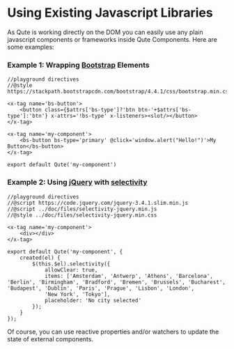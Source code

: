 # Using Existing Javascript Libraries

As Qute is working directly on the DOM you can easily use any plain javascript components or frameworks inside Qute Components. Here are some examples:

### Example 1: Wrapping [Bootstrap](https://getbootstrap.com/) Elements

```jsq
//playground directives
//@style https://stackpath.bootstrapcdn.com/bootstrap/4.4.1/css/bootstrap.min.css

<x-tag name='bs-button'>
	<button class={$attrs['bs-type']?'btn btn-'+$attrs['bs-type']:'btn'} x-attrs='!bs-type' x-listeners><slot/></button>
</x-tag>

<x-tag name='my-component'>
	<bs-button bs-type='primary' @click='window.alert("Hello!")'>My Button</bs-button>
</x-tag>

export default Qute('my-component')
```

### Example 2: Using [jQuery](https://jquery.com/) with [selectivity](https://arendjr.github.io/selectivity/)

```jsq
//playground directives
//@script https://code.jquery.com/jquery-3.4.1.slim.min.js
//@script ../doc/files/selectivity-jquery.min.js
//@style ../doc/files/selectivity-jquery.min.css

<x-tag name='my-component'>
	<div></div>
</x-tag>

export default Qute('my-component', {
	created(el) {
		$(this.$el).selectivity({
	    	allowClear: true,
	    	items: ['Amsterdam', 'Antwerp', 'Athens', 'Barcelona', 'Berlin', 'Birmingham', 'Bradford', 'Bremen', 'Brussels', 'Bucharest', 'Budapest', 'Dublin', 'Paris', 'Prague', 'Lisbon', 'London',
	    	'New York', 'Tokyo'],
	    	placeholder: 'No city selected'
		});
	}
});
```
Of course, you can use reactive properties and/or watchers to update the state of external components.





